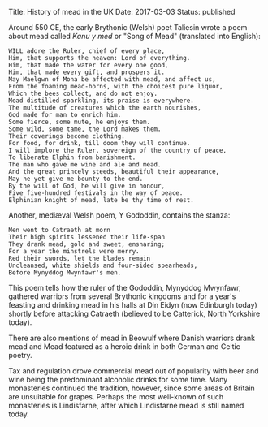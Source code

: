 Title: History of mead in the UK
Date: 2017-03-03
Status: published

Around 550 CE, the early Brythonic (Welsh) poet Taliesin wrote a poem about
mead called *Kanu y med* or "Song of Mead" (translated into English):

    WILL adore the Ruler, chief of every place,
    Him, that supports the heaven: Lord of everything.
    Him, that made the water for every one good,
    Him, that made every gift, and prospers it.
    May Maelgwn of Mona be affected with mead, and affect us,
    From the foaming mead-horns, with the choicest pure liquor,
    Which the bees collect, and do not enjoy.
    Mead distilled sparkling, its praise is everywhere.
    The multitude of creatures which the earth nourishes,
    God made for man to enrich him.
    Some fierce, some mute, he enjoys them.
    Some wild, some tame, the Lord makes them.
    Their coverings become clothing.
    For food, for drink, till doom they will continue.
    I will implore the Ruler, sovereign of the country of peace,
    To liberate Elphin from banishment.
    The man who gave me wine and ale and mead.
    And the great princely steeds, beautiful their appearance,
    May he yet give me bounty to the end.
    By the will of God, he will give in honour,
    Five five-hundred festivals in the way of peace.
    Elphinian knight of mead, late be thy time of rest.

Another, mediæval Welsh poem, Y Gododdin, contains the stanza:

    Men went to Catraeth at morn
    Their high spirits lessened their life-span
    They drank mead, gold and sweet, ensnaring;
    For a year the minstrels were merry.
    Red their swords, let the blades remain
    Uncleansed, white shields and four-sided spearheads,
    Before Mynyddog Mwynfawr's men.

This poem tells how the ruler of the Gododdin, Mynyddog Mwynfawr, gathered
warriors from several Brythonic kingdoms and for a year's
feasting and drinking mead in his halls at Din Eidyn (now Edinburgh today)
shortly before attacking Catraeth (believed to be Catterick, North Yorkshire
today).

There are also mentions of mead in Beowulf where Danish warriors drank mead and
Mead featured as a heroic drink in both German and Celtic poetry.

Tax and regulation drove commercial mead out of popularity with beer and
wine being the predominant alcoholic drinks for some time. Many monasteries
continued the tradition, however, since some areas of Britain are unsuitable
for grapes. Perhaps the most well-known of such monasteries is Lindisfarne,
after which Lindisfarne mead is still named today.
